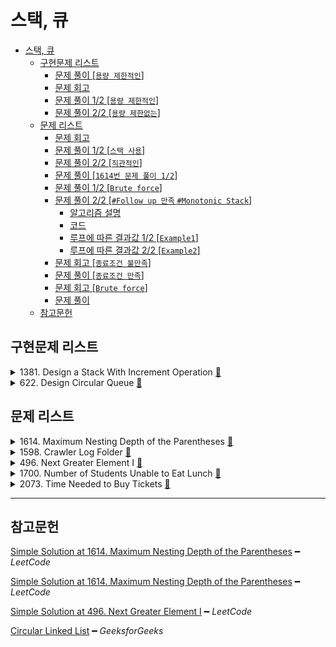# 스택, 큐

- [스택, 큐](#스택-큐)
  - [구현문제 리스트](#구현문제-리스트)
    - [문제 풀이 [`용량 제한적인`]](#문제-풀이-용량-제한적인)
    - [문제 회고](#문제-회고)
    - [문제 풀이 1/2 [`용량 제한적인`]](#문제-풀이-12-용량-제한적인)
    - [문제 풀이 2/2 [`용량 제한없는`]](#문제-풀이-22-용량-제한없는)
  - [문제 리스트](#문제-리스트)
    - [문제 회고](#문제-회고-1)
    - [문제 풀이 1/2 [`스택 사용`]](#문제-풀이-12-스택-사용)
    - [문제 풀이 2/2 [`직관적인`]](#문제-풀이-22-직관적인)
    - [문제 풀이 [`1614번 문제 풀이 1/2`]](#문제-풀이-1614번-문제-풀이-12)
    - [문제 풀이 1/2 [`Brute force`]](#문제-풀이-12-brute-force)
    - [문제 풀이 2/2 [`#Follow up 만족` `#Monotonic Stack`]](#문제-풀이-22-follow-up-만족-monotonic-stack)
      - [알고리즘 설명](#알고리즘-설명)
      - [코드](#코드)
      - [루프에 따른 결과값 1/2 [`Example1`]](#루프에-따른-결과값-12-example1)
      - [루프에 따른 결과값 2/2 [`Example2`]](#루프에-따른-결과값-22-example2)
    - [문제 회고 [`종료조건 불만족`]](#문제-회고-종료조건-불만족)
    - [문제 풀이 [`종료조건 만족`]](#문제-풀이-종료조건-만족)
    - [문제 회고 [`Brute force`]](#문제-회고-brute-force)
    - [문제 풀이](#문제-풀이)
  - [참고문헌](#참고문헌)

## 구현문제 리스트

<details>
<summary>1381. Design a Stack With Increment Operation
  <a href="https://leetcode.com/problems/design-a-stack-with-increment-operation/">👊</a>
</summary>

### 문제 풀이 [`용량 제한적인`]

<table>
  <tr>
    <th colspan="2">빅오</th>
  </tr>
  <tr>
    <td colspan="2">
<p>

|       | `push` | `pop`  | `increment` |
| :---: | :----: | :----: | :---------: |
| time  | `O(1)` | `O(1)` |   `O(n)`    |
| space | `O(1)` | `O(1)` |   `O(1)`    |
</p>
    </td>
  </tr>
  <tr>
    <th colspan="2">코드</th>
  </tr>
  <tr>
    <td>
<p>

```js
/**
 * @param {number} maxSize
 */
var CustomStack = function(maxSize) {
  this.list = [];
  this.maxSize = maxSize;
  this.size = 0;
};
```
</p>
    </td>
    <td>
<p>

```js
//+++ Private function
CustomStack.prototype._isFull = function(x) {
  return this.size === this.maxSize;
}

CustomStack.prototype._isEmpty = function(x) {
  return !this.size;
}
```
</p>
    </td>
  </tr>
  <tr>
    <td>
<p>

```js
/** 
 * @param {number} x
 * @return {void}
 */
CustomStack.prototype.push = function(x) {
  if(this._isFull())
    return -1;
  
  this.size += 1;
  return this.list.push(x);
};
```
</p>
    </td>
    <td>
<p>

```js
/**
 * @return {number}
 */
CustomStack.prototype.pop = function() {
  if(this._isEmpty())
    return -1;
  
  this.size -= 1;
  return this.list.pop();
};
```
</p>
    </td>
  </tr>
  <tr>
    <td colspan="2">
<p>

```js
/** 
 * @param {number} k 
 * @param {number} val
 * @return {void}
 */
CustomStack.prototype.increment = function(k, val) {
  if(this._isEmpty())
    return -1;
  
  const loopCnt = this.size < k ? this.size : k;
  
  for(let i = 0; i < loopCnt; i++)
    this.list[i] += val;    
};
```
</p>
    </td>
  </tr>
</table>
</details>

<details>
<summary>622. Design Circular Queue
  <a href="https://leetcode.com/problems/design-circular-queue/">👊</a>
</summary>

### 문제 회고

원형 큐 문제지만, 구현을 단순 큐 처럼해도 제출이 완료되었다.

때문에 용량 제한이 없고, 연결리스트를 사용한 실질적인 원형 큐를 
`문제 풀이 2/2 `에 구현하였다.

### 문제 풀이 1/2 [`용량 제한적인`]

<table>
  <tr>
    <th colspan="2">빅오</th>
  </tr>
  <tr>
    <td colspan="2">
<p>

|       | `enQueue` | `deQueue` | `Front` | `Rear` | `isEmpty` | `isFull` |
| ----- | --------- | --------- | ------- | ------ | --------- | -------- |
| time  | `O(1)`    | `O(1)`    | `O(1)`  | `O(1)` | `O(1)`    | `O(1)`   |
| space | `O(1)`    | `O(1)`    | `O(1)`  | `O(1)` | `O(1)`    | `O(1)`   |
</p>
    </td>
  </tr>
  <tr>
    <th colspan="2">코드</th>
  </tr>
  <tr>
    <td colspan="2">
<p>

```js
/**
 * @param {number} k
 */
var MyCircularQueue = function(k) {
  this.queue = [];
  this.size = k;
};
```
</p>
    </td>    
  </tr>
  <tr>
    <td>
<p>

```js
/** 
 * @param {number} value
 * @return {boolean}
 */
MyCircularQueue.prototype.enQueue = function(value) {
  if(this.isFull())
    return false;
  
  this.queue.push(value);  
  return true;
};
```
</p>
    </td>
    <td>
<p>

```js
/**
 * @return {boolean}
 */
MyCircularQueue.prototype.deQueue = function() {
  if(this.isEmpty())
    return false;
  
  this.queue.shift();  
  return true;
};
```
</p>
    </td>
  </tr>
  <tr>
    <td>
<p>

```js
/**
 * @return {number}
 */
MyCircularQueue.prototype.Front = function() {
  if(this.isEmpty())
    return -1;
  
  return this.queue[0];
};
```
</p>
    </td>
    <td>
<p>

```js
/**
 * @return {number}
 */
MyCircularQueue.prototype.Rear = function() {
  if(this.isEmpty())
    return -1;
  
  return this.queue.at(-1);
};
```
</p>
    </td>
  </tr>
  <tr>
    <td>
<p>

```js
/**
 * @return {boolean}
 */
MyCircularQueue.prototype.isEmpty = function() {
  return !this.queue.length;
};
```
</p>
    </td>
    <td>
<p>

```js
/**
 * @return {boolean}
 */
MyCircularQueue.prototype.isFull = function() {
  return this.queue.length === this.size;
};

```
</p>
    </td>
  </tr>
</table>

### 문제 풀이 2/2 [`용량 제한없는`]

- 본 PR의 src폴더에서 코드를 확인할 수 있다.

</details>

## 문제 리스트

<details>
<summary>1614. Maximum Nesting Depth of the Parentheses
  <a href="https://leetcode.com/problems/maximum-nesting-depth-of-the-parentheses/">👊</a>
</summary>

### 문제 회고

조건이 다음과 같을 때, 

    Input:    "(1+(2*3)+((8)/4))+1"
    Ouput:    3

처음 접근 방식은 

<dl><dt>

문자열의 마지막 left bracket 이전의 bracket들의 dept를 계산하면된다고 생각했다.
</dt><dl>


즉, bracket들만 있다고 가정하면,

    ( ( ) ( ( max depth space ) ) )

마지막 left bracket 이전들은 다음과 같다.

    ( ( ) ( ( 
    
여기서 VPS를 제외하면, `Output: 3`이 나온다.

하지만, 다음과 같은 테스트케이스가 있었다.

    Input:    "8*((1*(5+6))*(8/6))"
    brackets: ( ( ( max depth space ) ) ( ) )
    Ouput:    3

즉, 마지막 left bracket 이전에 max depth가 존재한 케이스였다.

다음은 리트코드 풀이를 참고하였다.
필자가 실패한 접근 방법들은 `문제 풀이 1/2`에 가장 가까웠다.

### 문제 풀이 1/2 [`스택 사용`]

```js
/**
 * @param {string} s
 * @return {number}
 * time:    O(n)
 * space:   O(n)
 */
var maxDepth = function(s) {  
  let stack = [];
  let max = 0;
  
  for(let letter of s){
    if(letter === '(')
      stack.push(letter)

    else if(letter === ')')
      stack.pop();
        
    max = Math.max(stack.length, max);
  }
  
  return max;
};
```

### 문제 풀이 2/2 [`직관적인`]

```js
/**
 * @param {string} s
 * @return {number}
 * time:    O(n)
 * space:   O(1)
 */
var maxDepth = function(s) {  
  let max = 0;
  let count = 0;    // +++ brackets count
  
  for(let i = 0; i < s.length; i++){
    if(s[i] === '('){
      count++;
      max = Math.max(max, count);
    }
    
    if(s[i] === ')')
      count--;        
  }
  
  return max;  
};
```

</details>

<details>
<summary>1598. Crawler Log Folder
  <a href="https://leetcode.com/problems/crawler-log-folder/">👊</a>
</summary>

### 문제 풀이 [`1614번 문제 풀이 1/2`]

```js
/**
 * @param {string[]} logs
 * @return {number}
 * time:    O(n)
 * space:   O(n)
 */
var minOperations = function(logs) {
  const stack = [];  
  
  for(let log of logs){
    
    if(log === './')
      continue;
    
    if(log === '../'){
      if(stack.length) 
        stack.pop();                
      
      continue;  
    }      
    
    stack.push(log);    
  }
  
  return stack.length;
};
```
</details>

<details>
<summary>496. Next Greater Element I
  <a href="https://leetcode.com/problems/next-greater-element-i/">👊</a>
</summary>

### 문제 풀이 1/2 [`Brute force`]

```js
/**
 * @param {number[]} nums1
 * @param {number[]} nums2
 * @return {number[]}
 
 * time:    O(ab)
            → for           O(a)
            →   indexOf()     O(b)
            →   findNext..    O(b)

 * space:   O(a)              
 */
var nextGreaterElement = function(nums1, nums2) {  
  const findNextGreaterElement = (curIdx, curNum) => { 
    if(nums2.length === curIdx + 1)
      return -1;          
      
    for(let i = curIdx + 1; i < nums2.length; i++){
      if(nums2[i] > curNum)
        return nums2[i];      
    }            
    
    return -1;
  };
  
  const result = [];
  
  for(let num of nums1){
    const idx = nums2.indexOf(num);       
    
    result.push(findNextGreaterElement(idx, num));
  }    
  
  return result;
};
```

### 문제 풀이 2/2 [`#Follow up 만족` `#Monotonic Stack`]

다음과 같은 추가조건이 주어졌다.

<dl><dt>
Could you find an O(nums1.length + nums2.length) solution?
</dl></dt> 

- 풀이법은 리트코드 풀이를 참조하였다.

- 제출함수를 위해 스택을 간단히 구현했지만, `1381번: 스택 구현`과 유사해 생략하였다.

#### 알고리즘 설명

`Monotonic Stack`은 스택의 요소들이 오름차순 또는 내림차순을 유지해야한다.

    오름차순을 유지해야하는 경우

    [5, 19, 20]에 10을 넣는다고 했을때,
    19, 20을 제거하고 10을 넣는다.

    [5, 10]

    이렇듯, 스택에 push되는 값 이상의 수를 모두 제거하는 특징을 이용한다.

#### 코드

```js
/**
 * @param {number[]} nums1
 * @param {number[]} nums2
 * @return {number[]}
 
 * time:    O(a + b)
            → for                 O(b)
            →   while               O(1)
            →     stack.isEmpty()     O(1)
            →     stack.peek()        O(1)
            →     stack.pop()         O(1)
            →     map.set             O(1)
            
            → for                 O(a)
            →   map.has             O(1)
            →   map.get             O(1)
            
 * space:   O(a + b)              
            → result              O(a)
            → map                 O(b)
            → stack               O(b)
 */
var nextGreaterElement = function(nums1, nums2) {
  const result = [];
  
  /*
    key:    num2 
    value:  num2's next greater element
  */
  const map = new Map();

  // descend order monotonic stack
  const stack = new Stack();
  
  for(const num of nums2){
    while(!stack.isEmpty()
         &&stack.peek() < num)
      map.set(stack.pop(), num);
    
    stack.push(num);
    console.log(stack, map);
  }
  
  for(let i = 0; i < nums1.length; i++)
    result[i] = map.has(nums1[i]) ? map.get(nums1[i]) : -1;
    
  return result;
};
```

#### 루프에 따른 결과값 1/2 [`Example1`]

    Input:    [4,1,2]
              [1,3,4,2]

    Output:   [-1,3,-1]

    Stack { stack: [ 1 ], size: 1 } Map(0) {}
    Stack { stack: [ 3 ], size: 1 } Map(1) { 1 => 3 }
    Stack { stack: [ 4 ], size: 1 } Map(2) { 1 => 3, 3 => 4 }
    Stack { stack: [ 4, 2 ], size: 2 } Map(2) { 1 => 3, 3 => 4 }

#### 루프에 따른 결과값 2/2 [`Example2`]

    Input:    [2,4]
              [1,2,3,4]

    Output:   [3,-1]

    Stack { stack: [ 1 ], size: 1 } Map(0) {}
    Stack { stack: [ 2 ], size: 1 } Map(1) { 1 => 2 }
    Stack { stack: [ 3 ], size: 1 } Map(2) { 1 => 2, 2 => 3 }
    Stack { stack: [ 4 ], size: 1 } Map(3) { 1 => 2, 2 => 3, 3 => 4 }

</details>

<details>
<summary>1700. Number of Students Unable to Eat Lunch
  <a href="https://leetcode.com/problems/number-of-students-unable-to-eat-lunch/">👊</a>
</summary>

### 문제 회고 [`종료조건 불만족`]

Input으로 주어진 `students` 배열은 다음과 같은 특징을 보여

- `Front` 만 확인하고,
- 적합하지 않을 시 `Front`를 `Rear` 로 보낸다.

연결리스트로 구현한 원형큐 자료구조로 변형해야겠다 생각했다.

> 구현코드는 `622번`문제의 `문제 풀이 2/2`로 확인할 수 있다.
  원형큐 객체 생성시 인자를 받는 부분만 추가했다.

```js
var MyCircularQueue = function(iterator) {
  this.head = null;
  this.size = 0;
  
  if(iterator){
    iterator.forEach(each => this.enQueue(each));
  }      
};
...

/**
 * @param {number[]} students
 * @param {number[]} sandwiches
 * @return {number}

 * time:    O(b)
 * space:   O(a)
 */
var countStudents = function(students, sandwiches) {  
  let stuQueue = new MyCircularQueue(students);    
  
  let stuCur = stuQueue.head;
                   
  while(sandwiches.length){    
    
    if(stuCur.value ^ sandwiches[0])
      stuCur = stuCur.next; 
    else{      
      stuQueue.deQueue();
      sandwiches.shift();
    }    
  }
  
  return stuCur.size;
};
```

루프에 대한 결과값은 다음과 같다. 

    Input [1, 1, 1, 0, 0, 1]  [1, 0, 0, 0, 1, 1]    

    take  1 → 1 → 0 → 0 → 1   [0, 0, 0, 1, 1]
    leave 1 → 0 → 0 → 1 → 1   [0, 0, 0, 1, 1]
    leave 0 → 0 → 1 → 1 → 1   [0, 0, 0, 1, 1]
    take  0 → 1 → 1 → 1       [0, 0, 1, 1]
    take  1 → 1 → 1           [0, 1, 1]          
    take  1 → 1 → 1           [0, 1, 1]          // +++ inifinite loop!
    ...

주석에서 볼 수 있듯이 종료조건을 위해 연결리스트를 Set으로 변형해야한다.

이 작업이 시간복잡도를 더 잡아먹을 수 있겠다 판단하여, 원형큐가 아닌 기존 배열을 다시 유지하였다.

### 문제 풀이 [`종료조건 만족`]

```js
/**
 * @param {number[]} students
 * @param {number[]} sandwiches
 * @return {number}

 * time:    O(b)
 * space:   O(ab)
            → O(a)마다 O(b) 갱신
 */
var countStudents = function(students, sandwiches) {    
  
  while(sandwiches.length){
    // +++ Exception
    const sandwiche = sandwiches[0];    
    
    const notWantSandwiche = sandwiche !== students[0] 
                            && new Set(students).size === 1;
    
    if(notWantSandwiche)
      return students.length;
    
    // +++ Start
    const student = students.shift();        
    
    if(student ^ sandwiche)
      students.push(student);
    else
      sandwiches.shift();
  }
  
  return students.length;
};
```

</details>

<details>
<summary>2073. Time Needed to Buy Tickets
  <a href="https://leetcode.com/problems/time-needed-to-buy-tickets/">👊</a>
</summary>

### 문제 회고 [`Brute force`]

처음 접근방법으로, 

`k 횟수`당 `ticekts 배열`을 순회하여, `ticket 차감`당 `time 증가`로 계산했다.

ticket의 단위가 큰 테스트 케이스를 해결하지 못했다.

```js
/**
 * @param {number[]} tickets
 * @param {number} k
 * @return {number}
 
 * a as tickets
 * b as k 
 * time:    O(ab)
 * space:   O(1)
 */
var timeRequiredToBuy = function(tickets, k) {  
  let time = 0;
  
  while(tickets[k]){    
    for(let i = 0; i < tickets.length; i++){
      const ticket = tickets[i];
            
      if(ticket){
        tickets[i] = ticket - 1;
        time += 1;
      }else
        continue;
    }
  }    
    
  return time;
};

```

### 문제 풀이
</details>

<hr/>

## 참고문헌

[Simple Solution at 1614. Maximum Nesting Depth of the Parentheses](https://leetcode.com/problems/maximum-nesting-depth-of-the-parentheses/discuss/891829/javascript-O(n)-O(1)) ━ *LeetCode*

[Simple Solution at 1614. Maximum Nesting Depth of the Parentheses](https://leetcode.com/problems/maximum-nesting-depth-of-the-parentheses/discuss/1707692/JavaScript-Stack-or-O(n)-Time-or-O(1)-Space) ━ *LeetCode*

[Simple Solution at 496. Next Greater Element I](calendar.google.com/calendar/u/0/r/month/2022/1/1) ━ *LeetCode*

[Circular Linked List]([calendar.google.com/calendar/u/0/r/month/2022/1/1](https://www.geeksforgeeks.org/circular-linked-list/)) ━ *GeeksforGeeks*